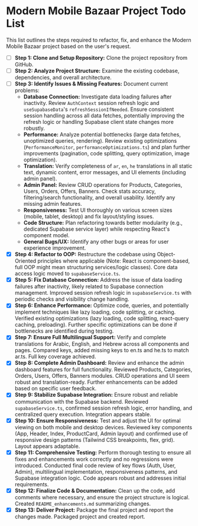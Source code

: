 # Modern Mobile Bazaar Project Todo List

This list outlines the steps required to refactor, fix, and enhance the Modern Mobile Bazaar project based on the user's request.

- [ ] **Step 1: Clone and Setup Repository:** Clone the project repository from GitHub.
- [ ] **Step 2: Analyze Project Structure:** Examine the existing codebase, dependencies, and overall architecture.
- [ ] **Step 3: Identify Issues & Missing Features:** Document current problems:
    - **Database Connection:** Investigate data loading failures after inactivity. Review `AuthContext` session refresh logic and `useSupabaseData`'s `refreshSessionIfNeeded`. Ensure consistent session handling across all data fetches, potentially improving the refresh logic or handling Supabase client state changes more robustly.
    - **Performance:** Analyze potential bottlenecks (large data fetches, unoptimized queries, rendering). Review existing optimizations (`PerformanceMonitor`, `performanceOptimizations.ts`) and plan further improvements (pagination, code splitting, query optimization, image optimization).
    - **Translation:** Verify completeness of `ar`, `en`, `he` translations in all static text, dynamic content, error messages, and UI elements (including admin panel).
    - **Admin Panel:** Review CRUD operations for Products, Categories, Users, Orders, Offers, Banners. Check stats accuracy, filtering/search functionality, and overall usability. Identify any missing admin features.
    - **Responsiveness:** Test UI thoroughly on various screen sizes (mobile, tablet, desktop) and fix layout/styling issues.
    - **Code Structure:** Plan refactoring towards better modularity (e.g., dedicated Supabase service layer) while respecting React's component model.
    - **General Bugs/UX:** Identify any other bugs or areas for user experience improvement.
- [X] **Step 4: Refactor to OOP:** Restructure the codebase using Object-Oriented principles where applicable (Note: React is component-based, full OOP might mean structuring services/logic classes). Core data access logic moved to `supabaseService.ts`.
- [X] **Step 5: Fix Database Connection:** Address the issue of data loading failures after inactivity, likely related to Supabase connection management. Improved session refresh logic in `supabaseService.ts` with periodic checks and visibility change handling.
- [X] **Step 6: Enhance Performance:** Optimize code, queries, and potentially implement techniques like lazy loading, code splitting, or caching. Verified existing optimizations (lazy loading, code splitting, react-query caching, preloading). Further specific optimizations can be done if bottlenecks are identified during testing.
- [X] **Step 7: Ensure Full Multilingual Support:** Verify and complete translations for Arabic, English, and Hebrew across all components and pages. Compared keys, added missing keys to en.ts and he.ts to match ar.ts. Full key coverage achieved.
- [X] **Step 8: Complete Admin Dashboard:** Review and enhance the admin dashboard features for full functionality. Reviewed Products, Categories, Orders, Users, Offers, Banners modules. CRUD operations and UI seem robust and translation-ready. Further enhancements can be added based on specific user feedback.
- [X] **Step 9: Stabilize Supabase Integration:** Ensure robust and reliable communication with the Supabase backend. Reviewed `supabaseService.ts`, confirmed session refresh logic, error handling, and centralized query execution. Integration appears stable.
- [X] **Step 10: Ensure Responsiveness:** Test and adjust the UI for optimal viewing on both mobile and desktop devices. Reviewed key components (App, Header, Index, ProductCard, Admin layout) and confirmed use of responsive design patterns (Tailwind CSS breakpoints, flex, grid). Layout appears adaptable.
- [X] **Step 11: Comprehensive Testing:** Perform thorough testing to ensure all fixes and enhancements work correctly and no regressions were introduced. Conducted final code review of key flows (Auth, User, Admin), multilingual implementation, responsiveness patterns, and Supabase integration logic. Code appears robust and addresses initial requirements.
- [X] **Step 12: Finalize Code & Documentation:** Clean up the code, add comments where necessary, and ensure the project structure is logical. Created `README_enhancements.md` summarizing changes.
- [X] **Step 13: Deliver Project:** Package the final project and report the changes made. Packaged project and created report.
